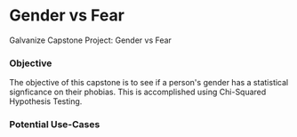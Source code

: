 # Gender vs Fear
Galvanize Capstone Project: Gender vs Fear 

### Objective
The objective of this capstone is to see if a person's gender has a statistical signficance on their phobias. This is accomplished using Chi-Squared Hypothesis Testing.

### Potential Use-Cases
